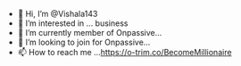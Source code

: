 - 👋 Hi, I’m @Vishala143
- 👀 I’m interested in ... business 
- 🌱 I’m currently member of Onpassive...
- 💞️ I’m looking to join for Onpassive...
- 📫 How to reach me ...https://o-trim.co/BecomeMillionaire

<!---
Vishala143/Vishala143 is a ✨ special ✨ repository because its `README.md` (this file) appears on your GitHub profile.
You can click the Preview link to take a look at your changes.
--->
